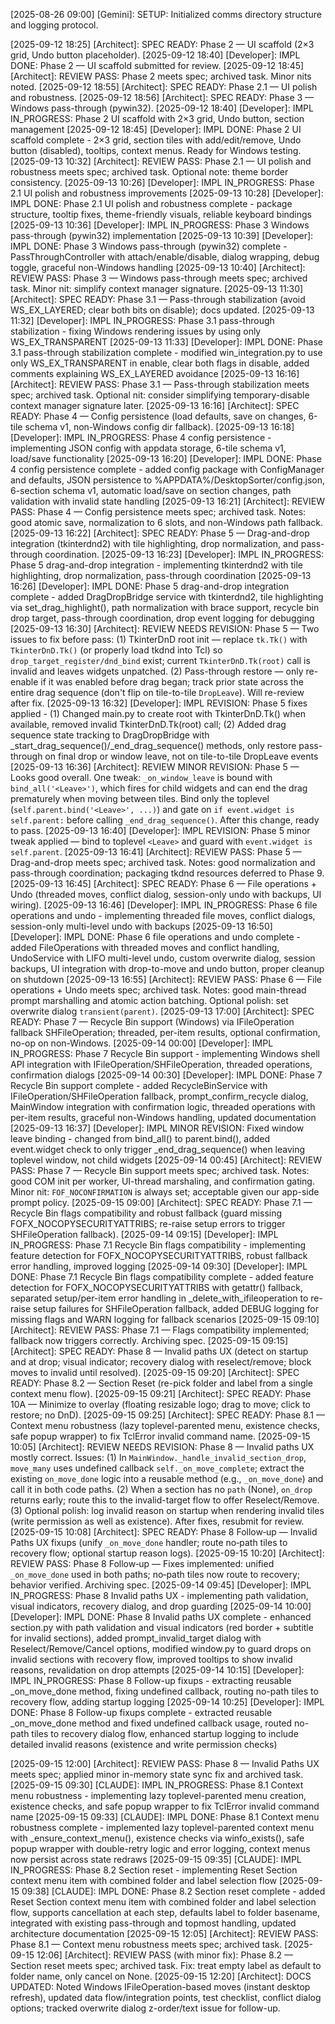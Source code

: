 <!-- Example log -->
[2025-08-26 09:00] [Gemini]: SETUP: Initialized comms directory structure and logging protocol.

<!-- example log -->
[2025-09-12 18:25] [Architect]: SPEC READY: Phase 2 — UI scaffold (2×3 grid, Undo button placeholder).
[2025-09-12 18:40] [Developer]: IMPL DONE: Phase 2 — UI scaffold submitted for review.
[2025-09-12 18:45] [Architect]: REVIEW PASS: Phase 2 meets spec; archived task. Minor nits noted.
[2025-09-12 18:55] [Architect]: SPEC READY: Phase 2.1 — UI polish and robustness.
[2025-09-12 18:56] [Architect]: SPEC READY: Phase 3 — Windows pass-through (pywin32).
[2025-09-12 18:40] [Developer]: IMPL IN_PROGRESS: Phase 2 UI scaffold with 2×3 grid, Undo button, section management
[2025-09-12 18:45] [Developer]: IMPL DONE: Phase 2 UI scaffold complete - 2×3 grid, section tiles with add/edit/remove, Undo button (disabled), tooltips, context menus. Ready for Windows testing.
[2025-09-13 10:32] [Architect]: REVIEW PASS: Phase 2.1 — UI polish and robustness meets spec; archived task. Optional note: theme border consistency.
[2025-09-13 10:26] [Developer]: IMPL IN_PROGRESS: Phase 2.1 UI polish and robustness improvements
[2025-09-13 10:28] [Developer]: IMPL DONE: Phase 2.1 UI polish and robustness complete - package structure, tooltip fixes, theme-friendly visuals, reliable keyboard bindings
[2025-09-13 10:36] [Developer]: IMPL IN_PROGRESS: Phase 3 Windows pass-through (pywin32) implementation
[2025-09-13 10:39] [Developer]: IMPL DONE: Phase 3 Windows pass-through (pywin32) complete - PassThroughController with attach/enable/disable, dialog wrapping, debug toggle, graceful non-Windows handling
[2025-09-13 10:40] [Architect]: REVIEW PASS: Phase 3 — Windows pass-through meets spec; archived task. Minor nit: simplify context manager signature.
[2025-09-13 11:30] [Architect]: SPEC READY: Phase 3.1 — Pass-through stabilization (avoid WS_EX_LAYERED; clear both bits on disable); docs updated.
[2025-09-13 11:32] [Developer]: IMPL IN_PROGRESS: Phase 3.1 pass-through stabilization - fixing Windows rendering issues by using only WS_EX_TRANSPARENT
[2025-09-13 11:33] [Developer]: IMPL DONE: Phase 3.1 pass-through stabilization complete - modified win_integration.py to use only WS_EX_TRANSPARENT in enable, clear both flags in disable, added comments explaining WS_EX_LAYERED avoidance
[2025-09-13 16:16] [Architect]: REVIEW PASS: Phase 3.1 — Pass-through stabilization meets spec; archived task. Optional nit: consider simplifying temporary-disable context manager signature later.
[2025-09-13 16:16] [Architect]: SPEC READY: Phase 4 — Config persistence (load defaults, save on changes, 6-tile schema v1, non-Windows config dir fallback).
[2025-09-13 16:18] [Developer]: IMPL IN_PROGRESS: Phase 4 config persistence - implementing JSON config with appdata storage, 6-tile schema v1, load/save functionality
[2025-09-13 16:20] [Developer]: IMPL DONE: Phase 4 config persistence complete - added config package with ConfigManager and defaults, JSON persistence to %APPDATA%/DesktopSorter/config.json, 6-section schema v1, automatic load/save on section changes, path validation with invalid state handling
[2025-09-13 16:21] [Architect]: REVIEW PASS: Phase 4 — Config persistence meets spec; archived task. Notes: good atomic save, normalization to 6 slots, and non-Windows path fallback.
[2025-09-13 16:22] [Architect]: SPEC READY: Phase 5 — Drag-and-drop integration (tkinterdnd2) with tile highlighting, drop normalization, and pass-through coordination.
[2025-09-13 16:23] [Developer]: IMPL IN_PROGRESS: Phase 5 drag-and-drop integration - implementing tkinterdnd2 with tile highlighting, drop normalization, pass-through coordination
[2025-09-13 16:26] [Developer]: IMPL DONE: Phase 5 drag-and-drop integration complete - added DragDropBridge service with tkinterdnd2, tile highlighting via set_drag_highlight(), path normalization with brace support, recycle bin drop target, pass-through coordination, drop event logging for debugging
[2025-09-13 16:30] [Architect]: REVIEW NEEDS REVISION: Phase 5 — Two issues to fix before pass: (1) TkinterDnD root init — replace `tk.Tk()` with `TkinterDnD.Tk()` (or properly load tkdnd into Tcl) so `drop_target_register/dnd_bind` exist; current `TkinterDnD.Tk(root)` call is invalid and leaves widgets unpatched. (2) Pass-through restore — only re-enable if it was enabled before drag began; track prior state across the entire drag sequence (don't flip on tile-to-tile `DropLeave`). Will re-review after fix.
[2025-09-13 16:32] [Developer]: IMPL REVISION: Phase 5 fixes applied - (1) Changed main.py to create root with TkinterDnD.Tk() when available, removed invalid TkinterDnD.Tk(root) call; (2) Added drag sequence state tracking to DragDropBridge with _start_drag_sequence()/_end_drag_sequence() methods, only restore pass-through on final drop or window leave, not on tile-to-tile DropLeave events
[2025-09-13 16:36] [Architect]: REVIEW MINOR REVISION: Phase 5 — Looks good overall. One tweak: `_on_window_leave` is bound with `bind_all('<Leave>')`, which fires for child widgets and can end the drag prematurely when moving between tiles. Bind only the toplevel (`self.parent.bind('<Leave>', ...)`) and gate on `if event.widget is self.parent:` before calling `_end_drag_sequence()`. After this change, ready to pass.
[2025-09-13 16:40] [Developer]: IMPL REVISION: Phase 5 minor tweak applied — bind to toplevel `<Leave>` and guard with `event.widget is self.parent`.
[2025-09-13 16:41] [Architect]: REVIEW PASS: Phase 5 — Drag-and-drop meets spec; archived task. Notes: good normalization and pass-through coordination; packaging tkdnd resources deferred to Phase 9.
[2025-09-13 16:45] [Architect]: SPEC READY: Phase 6 — File operations + Undo (threaded moves, conflict dialog, session-only undo with backups, UI wiring).
[2025-09-13 16:46] [Developer]: IMPL IN_PROGRESS: Phase 6 file operations and undo - implementing threaded file moves, conflict dialogs, session-only multi-level undo with backups
[2025-09-13 16:50] [Developer]: IMPL DONE: Phase 6 file operations and undo complete - added FileOperations with threaded moves and conflict handling, UndoService with LIFO multi-level undo, custom overwrite dialog, session backups, UI integration with drop-to-move and undo button, proper cleanup on shutdown
[2025-09-13 16:55] [Architect]: REVIEW PASS: Phase 6 — File operations + Undo meets spec; archived task. Notes: good main-thread prompt marshalling and atomic action batching. Optional polish: set overwrite dialog `transient(parent)`.
[2025-09-13 17:00] [Architect]: SPEC READY: Phase 7 — Recycle Bin support (Windows) via IFileOperation fallback SHFileOperation; threaded, per-item results, optional confirmation, no-op on non-Windows.
[2025-09-14 00:00] [Developer]: IMPL IN_PROGRESS: Phase 7 Recycle Bin support - implementing Windows shell API integration with IFileOperation/SHFileOperation, threaded operations, confirmation dialogs
[2025-09-14 00:30] [Developer]: IMPL DONE: Phase 7 Recycle Bin support complete - added RecycleBinService with IFileOperation/SHFileOperation fallback, prompt_confirm_recycle dialog, MainWindow integration with confirmation logic, threaded operations with per-item results, graceful non-Windows handling, updated documentation
[2025-09-13 16:37] [Developer]: IMPL MINOR REVISION: Fixed window leave binding - changed from bind_all() to parent.bind(), added event.widget check to only trigger _end_drag_sequence() when leaving toplevel window, not child widgets
[2025-09-14 00:45] [Architect]: REVIEW PASS: Phase 7 — Recycle Bin support meets spec; archived task. Notes: good COM init per worker, UI-thread marshaling, and confirmation gating. Minor nit: `FOF_NOCONFIRMATION` is always set; acceptable given our app-side prompt policy.
[2025-09-15 09:00] [Architect]: SPEC READY: Phase 7.1 — Recycle Bin flags compatibility and robust fallback (guard missing FOFX_NOCOPYSECURITYATTRIBS; re-raise setup errors to trigger SHFileOperation fallback).
[2025-09-14 09:15] [Developer]: IMPL IN_PROGRESS: Phase 7.1 Recycle Bin flags compatibility - implementing feature detection for FOFX_NOCOPYSECURITYATTRIBS, robust fallback error handling, improved logging
[2025-09-14 09:30] [Developer]: IMPL DONE: Phase 7.1 Recycle Bin flags compatibility complete - added feature detection for FOFX_NOCOPYSECURITYATTRIBS with getattr() fallback, separated setup/per-item error handling in _delete_with_ifileoperation to re-raise setup failures for SHFileOperation fallback, added DEBUG logging for missing flags and WARN logging for fallback scenarios
[2025-09-15 09:10] [Architect]: REVIEW PASS: Phase 7.1 — Flags compatibility implemented; fallback now triggers correctly. Archiving spec.
[2025-09-15 09:15] [Architect]: SPEC READY: Phase 8 — Invalid paths UX (detect on startup and at drop; visual indicator; recovery dialog with reselect/remove; block moves to invalid until resolved).
[2025-09-15 09:20] [Architect]: SPEC READY: Phase 8.2 — Section Reset (re-pick folder and label from a single context menu flow).
[2025-09-15 09:21] [Architect]: SPEC READY: Phase 10A — Minimize to overlay (floating resizable logo; drag to move; click to restore; no DnD).
[2025-09-15 09:25] [Architect]: SPEC READY: Phase 8.1 — Context menu robustness (lazy toplevel-parented menu, existence checks, safe popup wrapper) to fix TclError invalid command name.
[2025-09-15 10:05] [Architect]: REVIEW NEEDS REVISION: Phase 8 — Invalid paths UX mostly correct. Issues: (1) In `MainWindow._handle_invalid_section_drop`, `move_many` uses undefined callback `self._on_move_complete`; extract the existing `on_move_done` logic into a reusable method (e.g., `_on_move_done`) and call it in both code paths. (2) When a section has no `path` (None), `on_drop` returns early; route this to the invalid-target flow to offer Reselect/Remove. (3) Optional polish: log invalid reason on startup when rendering invalid tiles (write permission as well as existence). After fixes, resubmit for review.
[2025-09-15 10:08] [Architect]: SPEC READY: Phase 8 Follow‑up — Invalid Paths UX fixups (unify `_on_move_done` handler; route no‑path tiles to recovery flow; optional startup reason logs).
[2025-09-15 10:20] [Architect]: REVIEW PASS: Phase 8 Follow‑up — Fixes implemented: unified `_on_move_done` used in both paths; no‑path tiles now route to recovery; behavior verified. Archiving spec.
[2025-09-14 09:45] [Developer]: IMPL IN_PROGRESS: Phase 8 Invalid paths UX - implementing path validation, visual indicators, recovery dialog, and drop guarding
[2025-09-14 10:00] [Developer]: IMPL DONE: Phase 8 Invalid paths UX complete - enhanced section.py with path validation and visual indicators (red border + subtitle for invalid sections), added prompt_invalid_target dialog with Reselect/Remove/Cancel options, modified window.py to guard drops on invalid sections with recovery flow, improved tooltips to show invalid reasons, revalidation on drop attempts
[2025-09-14 10:15] [Developer]: IMPL IN_PROGRESS: Phase 8 Follow-up fixups - extracting reusable _on_move_done method, fixing undefined callback, routing no-path tiles to recovery flow, adding startup logging
[2025-09-14 10:25] [Developer]: IMPL DONE: Phase 8 Follow-up fixups complete - extracted reusable _on_move_done method and fixed undefined callback usage, routed no-path tiles to recovery dialog flow, enhanced startup logging to include detailed invalid reasons (existence and write permission checks)

[2025-09-15 12:00] [Architect]: REVIEW PASS: Phase 8 — Invalid Paths UX meets spec; applied minor in-memory state sync fix and archived task.
[2025-09-15 09:30] [CLAUDE]: IMPL IN_PROGRESS: Phase 8.1 Context menu robustness - implementing lazy toplevel-parented menu creation, existence checks, and safe popup wrapper to fix TclError invalid command name
[2025-09-15 09:33] [CLAUDE]: IMPL DONE: Phase 8.1 Context menu robustness complete - implemented lazy toplevel-parented context menu with _ensure_context_menu(), existence checks via winfo_exists(), safe popup wrapper with double-retry logic and error logging, context menus now persist across state redraws
[2025-09-15 09:35] [CLAUDE]: IMPL IN_PROGRESS: Phase 8.2 Section reset - implementing Reset Section context menu item with combined folder and label selection flow
[2025-09-15 09:38] [CLAUDE]: IMPL DONE: Phase 8.2 Section reset complete - added Reset Section context menu item with combined folder and label selection flow, supports cancellation at each step, defaults label to folder basename, integrated with existing pass-through and topmost handling, updated architecture documentation
[2025-09-15 12:05] [Architect]: REVIEW PASS: Phase 8.1 — Context menu robustness meets spec; archived task.
[2025-09-15 12:06] [Architect]: REVIEW PASS (with minor fix): Phase 8.2 — Section reset meets spec; archived task. Fix: treat empty label as default to folder name, only cancel on None.
[2025-09-15 12:20] [Architect]: DOCS UPDATED: Noted Windows IFileOperation-based moves (instant desktop refresh), updated data flow/integration points, test checklist, conflict dialog options; tracked overwrite dialog z-order/text issue for follow-up.
